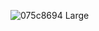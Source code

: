 
![075c8694 Large](https://user-images.githubusercontent.com/105087652/218885626-f3ea1514-a7d4-45ef-b952-d03e01d7c376.jpeg)

